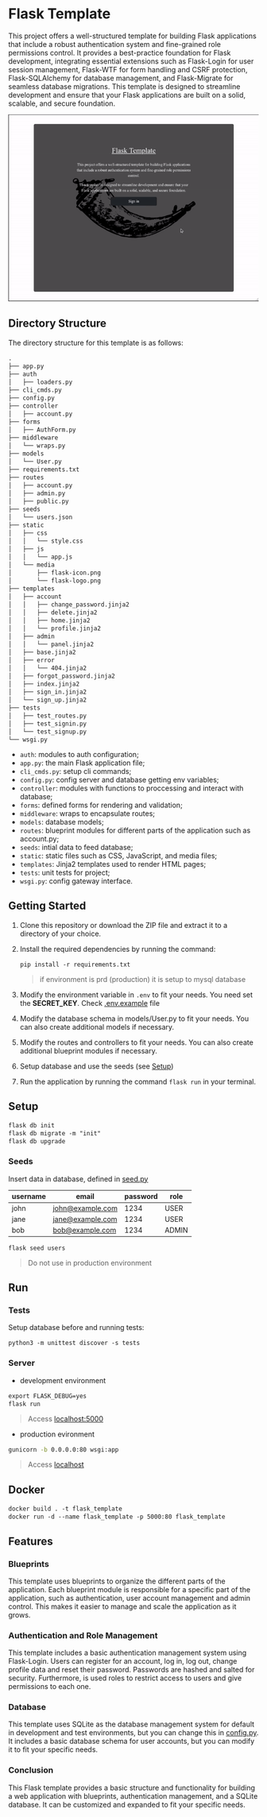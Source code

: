 # Flask Template

This project offers a well-structured template for building Flask applications that include a robust authentication system and fine-grained role permissions control. It provides a best-practice foundation for Flask development, integrating essential extensions such as Flask-Login for user session management, Flask-WTF for form handling and CSRF protection, Flask-SQLAlchemy for database management, and Flask-Migrate for seamless database migrations. This template is designed to streamline development and ensure that your Flask applications are built on a solid, scalable, and secure foundation.

![sample](./docs/sample.gif)

## Directory Structure

The directory structure for this template is as follows:

```
.
├── app.py
├── auth
│   ├── loaders.py
├── cli_cmds.py
├── config.py
├── controller
│   ├── account.py
├── forms
│   ├── AuthForm.py
├── middleware
│   └── wraps.py
├── models
│   └── User.py
├── requirements.txt
├── routes
│   ├── account.py
│   ├── admin.py
│   ├── public.py
├── seeds
│   └── users.json
├── static
│   ├── css
│   │   └── style.css
│   ├── js
│   │   └── app.js
│   └── media
│       ├── flask-icon.png
│       └── flask-logo.png
├── templates
│   ├── account
│   │   ├── change_password.jinja2
│   │   ├── delete.jinja2
│   │   ├── home.jinja2
│   │   └── profile.jinja2
│   ├── admin
│   │   └── panel.jinja2
│   ├── base.jinja2
│   ├── error
│   │   └── 404.jinja2
│   ├── forgot_password.jinja2
│   ├── index.jinja2
│   ├── sign_in.jinja2
│   └── sign_up.jinja2
├── tests
│   ├── test_routes.py
│   ├── test_signin.py
│   └── test_signup.py
└── wsgi.py
```

- `auth`: modules to auth configuration;
- `app.py`: the main Flask application file;
- `cli_cmds.py`: setup cli commands;
- `config.py`: config server and database getting env variables;
- `controller`: modules with functions to proccessing and interact with database;
- `forms`: defined forms for rendering and validation;
- `middleware`: wraps to encapsulate routes;
- `models`: database models;
- `routes`: blueprint modules for different parts of the application such as account.py;
- `seeds`: intial data to feed database;
- `static`: static files such as CSS, JavaScript, and media files;
- `templates`: Jinja2 templates used to render HTML pages;
- `tests`: unit tests for project;
- `wsgi.py`: config gateway interface.

## Getting Started

1. Clone this repository or download the ZIP file and extract it to a directory of your choice.
2. Install the required dependencies by running the command:
    ```shell
    pip install -r requirements.txt
    ```
    > if environment is prd (production) it is setup to mysql database

3. Modify the environment variable in `.env` to fit your needs. You need set the **SECRET_KEY**. Check [.env.example](.env.example) file
4. Modify the database schema in models/User.py to fit your needs. You can also create additional models if necessary.
5. Modify the routes and controllers to fit your needs. You can also create additional blueprint modules if necessary.
6. Setup database and use the seeds (see [Setup](#setup))
7. Run the application by running the command `flask run` in your terminal.

## Setup

```shell
flask db init
flask db migrate -m "init"
flask db upgrade
```

### Seeds
Insert data in database, defined in [seed.py](./seed.py)

|username|email|password|role|
|--- |--- |--- | ---|
|john|john@example.com|1234|USER|
|jane|jane@example.com|1234|USER|
|bob|bob@example.com|1234|ADMIN|

```shell
flask seed users
```

> Do not use in production environment

## Run

### Tests
Setup database before and running tests:

   ```shell
   python3 -m unittest discover -s tests
   ```

### Server

- development environment

```shell
export FLASK_DEBUG=yes
flask run
```
> Access [localhost:5000](http://localhost:5000)

- production evironment

```sh
gunicorn -b 0.0.0.0:80 wsgi:app
```

> Access [localhost](http://localhost)

## Docker
```shell
docker build . -t flask_template
docker run -d --name flask_template -p 5000:80 flask_template
```

## Features

### Blueprints

This template uses blueprints to organize the different parts of the application. Each blueprint module is responsible for a specific part of the application, such as authentication, user account management and admin control. This makes it easier to manage and scale the application as it grows.

### Authentication and Role Management

This template includes a basic authentication management system using Flask-Login. Users can register for an account, log in, log out, change profile data and reset their password. Passwords are hashed and salted for security. Furthermore, is used roles to restrict access to users and give permissions to each one.

### Database

This template uses SQLite as the database management system for default in development and test environments, but you can change this in [config.py](./config.py). It includes a basic database schema for user accounts, but you can modify it to fit your specific needs.

### Conclusion

This Flask template provides a basic structure and functionality for building a web application with blueprints, authentication management, and a SQLite database. It can be customized and expanded to fit your specific needs.
